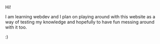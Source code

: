 Hi!

I am learning webdev and I plan on playing around with this website as a way of testing my knowledge and hopefully to have fun messing around with it too.

:)
